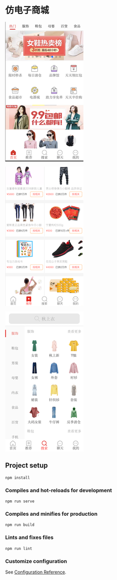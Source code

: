 # 仿电子商城

![image](./src/assets/images/main.png)


![image](./src/assets/images/recommend.png)


![image](./src/assets/images/rearch.png)



## Project setup
```
npm install
```

### Compiles and hot-reloads for development
```
npm run serve
```

### Compiles and minifies for production
```
npm run build
```

### Lints and fixes files
```
npm run lint
```

### Customize configuration
See [Configuration Reference](https://cli.vuejs.org/config/).
